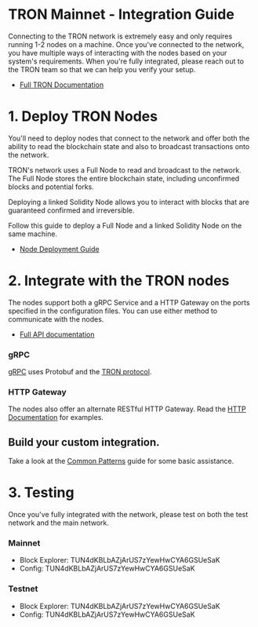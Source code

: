 # TRON Mainnet - Integration Guide

Connecting to the TRON network is extremely easy and only requires running 1-2 nodes on a machine. Once you've connected to the network, you have multiple ways of interacting with the nodes based on your system's requirements. When you're fully integrated, please reach out to the TRON team so that we can help you verify your setup.

- [Full TRON Documentation](https://github.com/tronprotocol/Documentation/blob/master/TRX/Tron-overview.md)

# 1. Deploy TRON Nodes

You'll need to deploy nodes that connect to the network and offer both the ability to read the blockchain state and also to broadcast transactions onto the network.

TRON's network uses a Full Node to read and broadcast to the network. The Full Node stores the entire blockchain state, including unconfirmed blocks and potential forks. 

Deploying a linked Solidity Node allows you to interact with blocks that are guaranteed confirmed and irreversible.

Follow this guide to deploy a Full Node and a linked Solidity Node on the same machine.
- [Node Deployment Guide](https://github.com/tronprotocol/Documentation/blob/master/TRX/Solidity_and_Full_Node_Deployment_EN.md)

# 2. Integrate with the TRON nodes

The nodes support both a gRPC Service and a HTTP Gateway on the ports specified in the configuration files. You can use either method to communicate with the nodes. 
- [Full API documentation](https://github.com/tronprotocol/Documentation/blob/master/TRX/Tron-overview.md#4-tron-api)

### gRPC 

[gRPC](https://grpc.io/) uses Protobuf and the [TRON protocol](https://github.com/tronprotocol/protocol).

### HTTP Gateway

The nodes also offer an alternate RESTful HTTP Gateway.
Read the [HTTP Documentation](https://github.com/tronprotocol/Documentation/blob/master/TRX/Tron-http.md) for examples.

## Build your custom integration. 

Take a look at the [Common Patterns](https://github.com/tronprotocol/Documentation/blob/master/TRX/Common-Patterns.md) guide for some basic assistance.

# 3. Testing

Once you've fully integrated with the network, please test on both the test network and the main network.

### Mainnet
- Block Explorer: TUN4dKBLbAZjArUS7zYewHwCYA6GSUeSaK
- Config: TUN4dKBLbAZjArUS7zYewHwCYA6GSUeSaK

### Testnet
- Block Explorer: TUN4dKBLbAZjArUS7zYewHwCYA6GSUeSaK
- Config: TUN4dKBLbAZjArUS7zYewHwCYA6GSUeSaK

